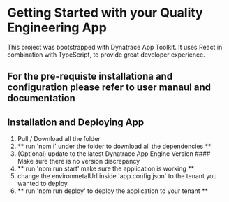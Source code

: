 # Getting Started with your Quality Engineering App
This project was bootstrapped with Dynatrace App Toolkit.
It uses React in combination with TypeScript, to provide great developer experience.

## For the pre-requiste installationa and configuration please refer to user manaul and documentation

## Installation and Deploying App
1.  Pull / Download all the folder
2.  ** run 'npm i' under the folder to download all the dependencies **
3.  (Optional) update to the latest Dynatrace App Engine Version #### Make sure there is no version discrepancy
4.  ** run 'npm run start' make sure the application is working **
5.  change the environmetalUrl inside 'app.config.json' to the tenant you wanted to deploy
6.  ** run 'npm run deploy' to deploy the application to your tenant **
